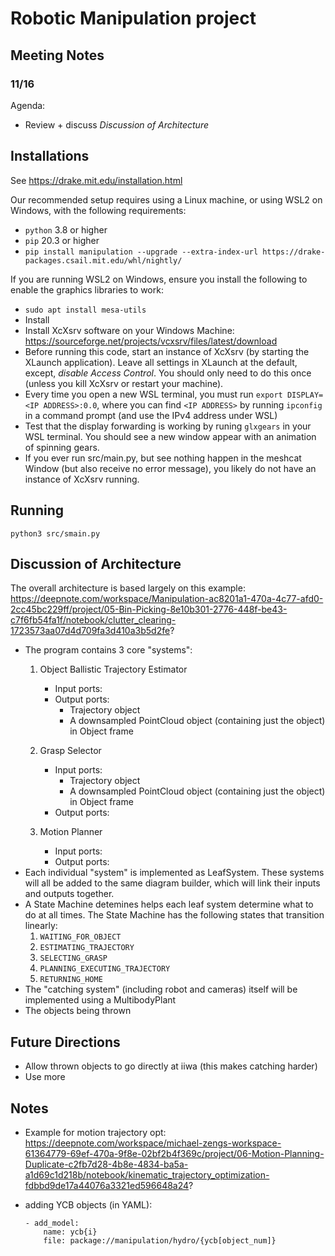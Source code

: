 # Robotic Manipulation project

## Meeting Notes

### 11/16
Agenda:
 - Review + discuss *Discussion of Architecture*

## Installations
See https://drake.mit.edu/installation.html

Our recommended setup requires using a Linux machine, or using WSL2 on Windows, with the following requirements:
- `python` 3.8 or higher
- `pip` 20.3 or higher
- `pip install manipulation --upgrade --extra-index-url https://drake-packages.csail.mit.edu/whl/nightly/`

If you are running WSL2 on Windows, ensure you install the following to enable the graphics libraries to work:
 - `sudo apt install mesa-utils`
 - Install 
 - Install XcXsrv software on your Windows Machine: https://sourceforge.net/projects/vcxsrv/files/latest/download
 - Before running this code, start an instance of XcXsrv (by starting the XLaunch application). Leave all settings in XLaunch at the default, except, *disable Access Control*. You should only need to do this once (unless you kill XcXsrv or restart your machine).
 - Every time you open a new WSL terminal, you must run `export DISPLAY=<IP ADDRESS>:0.0`, where you can find `<IP ADDRESS>` by running `ipconfig` in a command prompt (and use the IPv4 address under WSL)
 - Test that the display forwarding is working by runing `glxgears` in your WSL terminal. You should see a new window appear with an animation of spinning gears.
 - If you ever run src/main.py, but see nothing happen in the meshcat Window (but also receive no error message), you likely do not have an instance of XcXsrv running.

## Running
```
python3 src/smain.py
```

## Discussion of Architecture

The overall architecture is based largely on this example: https://deepnote.com/workspace/Manipulation-ac8201a1-470a-4c77-afd0-2cc45bc229ff/project/05-Bin-Picking-8e10b301-2776-448f-be43-c7f6fb54fa1f/notebook/clutter_clearing-1723573aa07d4d709fa3d410a3b5d2fe?

 - The program contains 3 core "systems":
    1. Object Ballistic Trajectory Estimator
        - Input ports:
        - Output ports:
            - Trajectory object
            - A downsampled PointCloud object (containing just the object) in Object frame
    2. Grasp Selector
        - Input ports: 
            - Trajectory object
            - A downsampled PointCloud object (containing just the object) in Object frame
        - Output ports:

    3. Motion Planner
        - Input ports: 
        - Output ports: 
 - Each individual "system" is implemented as LeafSystem. These systems will all be added to the same diagram builder, which will link their inputs and outputs together.
 - A State Machine detemines helps each leaf system determine what to do at all times. The State Machine has the following states that transition linearly:
    1. `WAITING_FOR_OBJECT`
    2. `ESTIMATING_TRAJECTORY`
    3. `SELECTING_GRASP`
    4. `PLANNING_EXECUTING_TRAJECTORY`
    5. `RETURNING_HOME`
 - The "catching system" (including robot and cameras) itself will be implemented using a MultibodyPlant
 - The objects being thrown 


## Future Directions
 - Allow thrown objects to go directly at iiwa (this makes catching harder)
 - Use more 
 
## Notes

 - Example for motion trajectory opt: https://deepnote.com/workspace/michael-zengs-workspace-61364779-69ef-470a-9f8e-02bf2b4f369c/project/06-Motion-Planning-Duplicate-c2fb7d28-4b8e-4834-ba5a-a1d69c1d218b/notebook/kinematic_trajectory_optimization-fdbbd9de17a44076a3321ed596648a24?

 - adding YCB objects (in YAML): 
    ```
    - add_model:
        name: ycb{i}
        file: package://manipulation/hydro/{ycb[object_num]}
    ```
